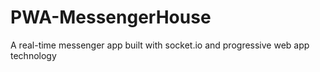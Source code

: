 # PWA-MessengerHouse
A real-time messenger app built with socket.io and progressive web app technology
